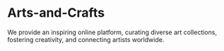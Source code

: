 # Arts-and-Crafts
We provide an inspiring online platform, curating diverse art collections, fostering creativity, and connecting artists worldwide.
